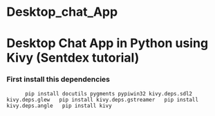 # Desktop_chat_App
# Desktop Chat App in Python using Kivy (Sentdex tutorial)

### First install this dependencies
`       pip install docutils pygments pypiwin32 kivy.deps.sdl2 kivy.deps.glew  
        pip install kivy.deps.gstreamer  
        pip install kivy.deps.angle  
        pip install kivy   `
        
        
        
        
  
